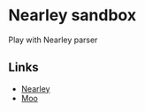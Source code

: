 # Nearley sandbox
Play with Nearley parser


## Links

- [Nearley][nearley]
- [Moo][moo]

[nearley]: https://nearley.js.org/
[moo]: https://github.com/no-context/moo
